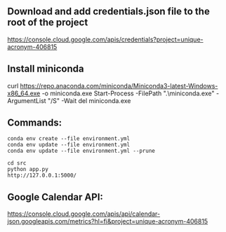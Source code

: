 ## Download and add credentials.json file to the root of the project

https://console.cloud.google.com/apis/credentials?project=unique-acronym-406815

## Install miniconda

curl https://repo.anaconda.com/miniconda/Miniconda3-latest-Windows-x86_64.exe -o miniconda.exe
Start-Process -FilePath ".\miniconda.exe" -ArgumentList "/S" -Wait
del miniconda.exe

## Commands:

```
conda env create --file environment.yml
conda env update --file environment.yml
conda env update --file environment.yml --prune

cd src
python app.py
http://127.0.0.1:5000/
```

## Google Calendar API:

https://console.cloud.google.com/apis/api/calendar-json.googleapis.com/metrics?hl=fi&project=unique-acronym-406815
